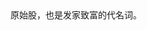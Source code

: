 <head>
<META NAME="Title" CONTENT="Meta 标签生成器">
<META NAME="Author" CONTENT="Json在线解析格式化工具 站长">
<META NAME="Subject" CONTENT="Meta 标签生成器">
<META NAME="Description" CONTENT="在线生成META标签的工具">
<META NAME="Keywords" CONTENT="Meta 标签生成器;工具">
<META NAME="Generator" CONTENT="Meta 标签生成器">
<META NAME="Language" CONTENT="zh-CN">
<META NAME="Expires" CONTENT="Wed, 27 Sep 2080 08:21:57 GMT">
<META NAME="Abstract" CONTENT="Meta 标签生成器">
<META NAME="Copyright" CONTENT="?Json在线解析格式化工具">
<META NAME="Designer" CONTENT="Json在线解析格式化工具">
<META NAME="Publisher" CONTENT="Json在线解析格式化工具">
<META NAME="Revisit-After" CONTENT="请在此输入标题，Meta 标签生成器 Days">
<META NAME="Distribution" CONTENT="Global">
<META NAME="Robots" CONTENT="No Follow">
</head>
原始股，也是发家致富的代名词。

